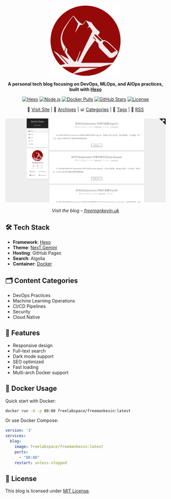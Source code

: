 <p align="center">
  <a href="https://freemankevin.uk">
    <img src="https://raw.githubusercontent.com/FreemanKevin/freemankevin.github.io/main/images/avatar.jpg" width="220" alt="Kevin's Notes">
  </a>
</p>

<p align="center">
  <strong>
    A personal tech blog focusing on DevOps, MLOps, and AIOps practices, built with
    <a href="https://hexo.io">Hexo</a>
  </strong>
</p>

<p align="center">
  <a href="https://hexo.io"><img
    src="https://img.shields.io/badge/Hexo-5.0+-0E83CD?style=flat-square&logo=hexo"
    alt="Hexo"
  /></a>
  <a href="https://nodejs.org"><img
    src="https://img.shields.io/badge/Node.js-14.0+-339933?style=flat-square&logo=node.js"
    alt="Node.js"
  /></a>
  <a href="https://hub.docker.com/r/freelabspace/freemankevin"><img
    src="https://img.shields.io/docker/pulls/freelabspace/freemankevin?style=flat-square&logo=docker"
    alt="Docker Pulls"
  /></a>
  <a href="https://github.com/FreemanKevin/FreemanKevin.github.io/stargazers"><img
    src="https://img.shields.io/github/stars/FreemanKevin/FreemanKevin.github.io?style=flat-square&logo=github"
    alt="GitHub Stars"
  /></a>
  <a href="LICENSE"><img
    src="https://img.shields.io/github/license/FreemanKevin/FreemanKevin.github.io?style=flat-square"
    alt="License"
  /></a>
</p>

<p align="center">
  🌟 <a href="https://freemankevin.uk">Visit Site</a> |
  📖 <a href="https://freemankevin.uk/archives/">Archives</a> |
  📊 <a href="https://freemankevin.uk/categories/">Categories</a> |
  🔖 <a href="https://freemankevin.uk/tags/">Tags</a> |
  📰 <a href="https://freemankevin.uk/atom.xml">RSS</a>
</p>

<p align="center">
  <a href="https://freemankevin.uk">
    <img src="https://raw.githubusercontent.com/FreemanKevin/freemankevin.github.io/main/images/screenshot.png" width="700" />
  </a>
</p>

<p align="center">
  <em>
    Visit the blog –
    <a href="https://freemankevin.uk">freemankevin.uk</a>
  </em>
</p>

## 🛠 Tech Stack

- **Framework**: [Hexo](https://hexo.io)
- **Theme**: [NexT.Gemini](https://theme-next.js.org)
- **Hosting**: GitHub Pages
- **Search**: Algolia
- **Container**: [Docker](https://hub.docker.com/r/freelabspace/freemankevin)

## 🗂 Content Categories

- DevOps Practices
- Machine Learning Operations
- CI/CD Pipelines
- Security
- Cloud Native

## 🌟 Features

- Responsive design
- Full-text search
- Dark mode support
- SEO optimized
- Fast loading
- Multi-arch Docker support

## 🐳 Docker Usage

Quick start with Docker:
```bash
docker run -d -p 80:80 freelabspace/freemankevin:latest
```

Or use Docker Compose:
```yaml
version: '3'
services:
  blog:
    image: freelabspace/freemankevin:latest
    ports:
      - "80:80"
    restart: unless-stopped
```

## 📄 License

This blog is licensed under [MIT License](LICENSE). 